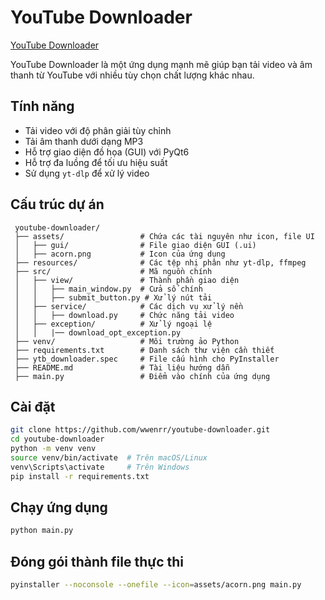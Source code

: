 # YouTube Downloader

[YouTube Downloader](https://github.com/wwenrr/youtube-downloader/releases)

YouTube Downloader là một ứng dụng mạnh mẽ giúp bạn tải video và âm thanh từ YouTube với nhiều tùy chọn chất lượng khác nhau.

## Tính năng
- Tải video với độ phân giải tùy chỉnh
- Tải âm thanh dưới dạng MP3
- Hỗ trợ giao diện đồ họa (GUI) với PyQt6
- Hỗ trợ đa luồng để tối ưu hiệu suất
- Sử dụng `yt-dlp` để xử lý video

## Cấu trúc dự án
```
 youtube-downloader/
 ├── assets/                 # Chứa các tài nguyên như icon, file UI
 │   ├── gui/                # File giao diện GUI (.ui)
 │   ├── acorn.png           # Icon của ứng dụng
 ├── resources/              # Các tệp nhị phân như yt-dlp, ffmpeg
 ├── src/                    # Mã nguồn chính
 │   ├── view/               # Thành phần giao diện
 │   │   ├── main_window.py  # Cửa sổ chính
 │   │   ├── submit_button.py # Xử lý nút tải
 │   ├── service/            # Các dịch vụ xử lý nền
 │   │   ├── download.py     # Chức năng tải video
 │   ├── exception/          # Xử lý ngoại lệ
 │   │   |── download_opt_exception.py
 ├── venv/                   # Môi trường ảo Python
 ├── requirements.txt        # Danh sách thư viện cần thiết
 ├── ytb_downloader.spec     # File cấu hình cho PyInstaller
 ├── README.md               # Tài liệu hướng dẫn
 ├── main.py                 # Điểm vào chính của ứng dụng
```

## Cài đặt
```sh
git clone https://github.com/wwenrr/youtube-downloader.git
cd youtube-downloader
python -m venv venv
source venv/bin/activate  # Trên macOS/Linux
venv\Scripts\activate     # Trên Windows
pip install -r requirements.txt
```

## Chạy ứng dụng
```sh
python main.py
```

## Đóng gói thành file thực thi
```sh
pyinstaller --noconsole --onefile --icon=assets/acorn.png main.py
```

